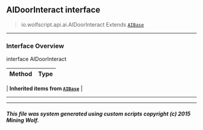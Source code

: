 ## AIDoorInteract __interface__

>io.wolfscript.api.ai.AIDoorInteract
>Extends [`AIBase`](AIBase.md)

---

### Interface Overview

interface AIDoorInteract

Method | Type   
--- | :--- 
 |
__Inherited items from [`AIBase`](AIBase.md)__ |





---



---


##### This file was system generated using custom scripts copyright (c) 2015 Mining Wolf.
	

